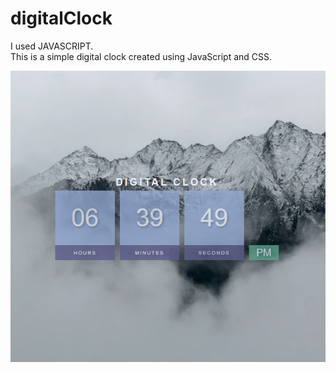 # digitalClock
I used JAVASCRIPT. </br>
This is a simple digital clock created using JavaScript and CSS.

![image of project](https://github.com/sudeCignts/digitalClock/blob/main/image/digitalClock.PNG?raw=true)
